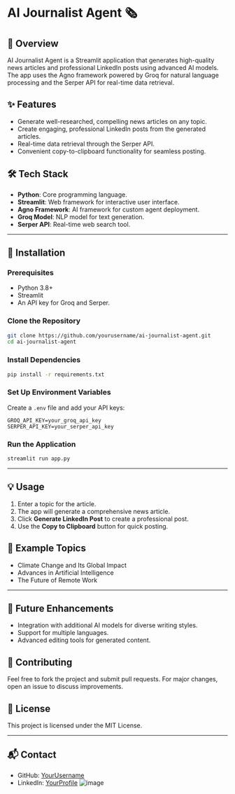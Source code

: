 # AI Journalist Agent 🗞️

## 🚀 Overview
AI Journalist Agent is a Streamlit application that generates high-quality news articles and professional LinkedIn posts using advanced AI models. The app uses the Agno framework powered by Groq for natural language processing and the Serper API for real-time data retrieval.

## ✨ Features
- Generate well-researched, compelling news articles on any topic.
- Create engaging, professional LinkedIn posts from the generated articles.
- Real-time data retrieval through the Serper API.
- Convenient copy-to-clipboard functionality for seamless posting.

## 🛠️ Tech Stack
- **Python**: Core programming language.
- **Streamlit**: Web framework for interactive user interface.
- **Agno Framework**: AI framework for custom agent deployment.
- **Groq Model**: NLP model for text generation.
- **Serper API**: Real-time web search tool.

---

## 🔧 Installation

### Prerequisites
- Python 3.8+
- Streamlit
- An API key for Groq and Serper.

### Clone the Repository
```bash
git clone https://github.com/yourusername/ai-journalist-agent.git
cd ai-journalist-agent
```

### Install Dependencies
```bash
pip install -r requirements.txt
```

### Set Up Environment Variables
Create a `.env` file and add your API keys:
```
GROQ_API_KEY=your_groq_api_key
SERPER_API_KEY=your_serper_api_key
```

### Run the Application
```bash
streamlit run app.py
```

---

## 💡 Usage
1. Enter a topic for the article.
2. The app will generate a comprehensive news article.
3. Click **Generate LinkedIn Post** to create a professional post.
4. Use the **Copy to Clipboard** button for quick posting.

## 📝 Example Topics
- Climate Change and Its Global Impact
- Advances in Artificial Intelligence
- The Future of Remote Work

---

## 🔮 Future Enhancements
- Integration with additional AI models for diverse writing styles.
- Support for multiple languages.
- Advanced editing tools for generated content.

## 🤝 Contributing
Feel free to fork the project and submit pull requests. For major changes, open an issue to discuss improvements.

## 📄 License
This project is licensed under the MIT License.

---

## 📬 Contact
- GitHub: [YourUsername](https://github.com/yourusername)
- LinkedIn: [YourProfile](https://www.linkedin.com/in/yourprofile)
![image](https://github.com/user-attachments/assets/4edfabe7-9f99-4524-a359-0aaf2bd4a16b)

